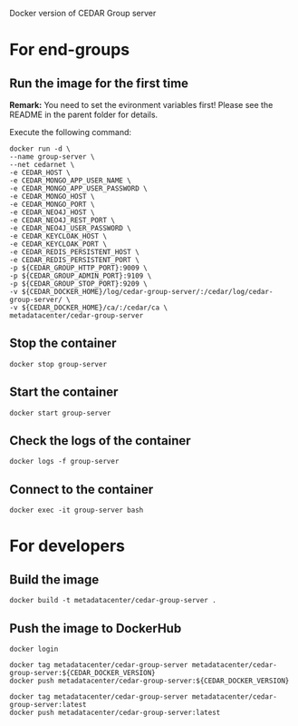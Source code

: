 Docker version of CEDAR Group server

# For end-groups

## Run the image for the first time

**Remark:** You need to set the evironment variables first! Please see the README in the parent folder for details.

Execute the following command:

````
docker run -d \
--name group-server \
--net cedarnet \
-e CEDAR_HOST \
-e CEDAR_MONGO_APP_USER_NAME \
-e CEDAR_MONGO_APP_USER_PASSWORD \
-e CEDAR_MONGO_HOST \
-e CEDAR_MONGO_PORT \
-e CEDAR_NEO4J_HOST \
-e CEDAR_NEO4J_REST_PORT \
-e CEDAR_NEO4J_USER_PASSWORD \
-e CEDAR_KEYCLOAK_HOST \
-e CEDAR_KEYCLOAK_PORT \
-e CEDAR_REDIS_PERSISTENT_HOST \
-e CEDAR_REDIS_PERSISTENT_PORT \
-p ${CEDAR_GROUP_HTTP_PORT}:9009 \
-p ${CEDAR_GROUP_ADMIN_PORT}:9109 \
-p ${CEDAR_GROUP_STOP_PORT}:9209 \
-v ${CEDAR_DOCKER_HOME}/log/cedar-group-server/:/cedar/log/cedar-group-server/ \
-v ${CEDAR_DOCKER_HOME}/ca/:/cedar/ca \
metadatacenter/cedar-group-server
````

## Stop the container

    docker stop group-server

## Start the container

    docker start group-server

## Check the logs of the container

    docker logs -f group-server

## Connect to the container

    docker exec -it group-server bash

# For developers

## Build the image

````
docker build -t metadatacenter/cedar-group-server .
````

## Push the image to DockerHub

````
docker login

docker tag metadatacenter/cedar-group-server metadatacenter/cedar-group-server:${CEDAR_DOCKER_VERSION}
docker push metadatacenter/cedar-group-server:${CEDAR_DOCKER_VERSION}

docker tag metadatacenter/cedar-group-server metadatacenter/cedar-group-server:latest
docker push metadatacenter/cedar-group-server:latest
````
